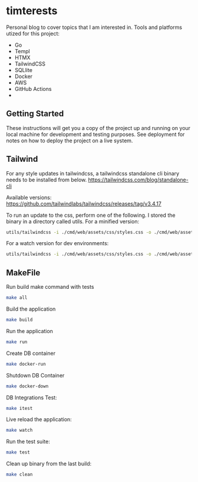 # timterests

Personal blog to cover topics that I am interested in.
Tools and platforms utized for this project:

- Go
- Templ
- HTMX
- TailwindCSS
- SQLlite
- Docker
- AWS
- GitHub Actions
-

## Getting Started

These instructions will get you a copy of the project up and running on your local machine for development and testing purposes. See deployment for notes on how to deploy the project on a live system.

## Tailwind

For any style updates in tailwindcss, a tailwindcss standalone cli binary needs to be installed from below.
<https://tailwindcss.com/blog/standalone-cli>

Available versions:
<https://github.com/tailwindlabs/tailwindcss/releases/tag/v3.4.17>

To run an update to the css, perform one of the following. I stored the binary in a directory called utils.
For a minified version:

```bash
utils/tailwindcss -i ./cmd/web/assets/css/styles.css -o ./cmd/web/assets/css/output.css --minify
```

For a watch version for dev environments:

```bash
utils/tailwindcss -i ./cmd/web/assets/css/styles.css -o ./cmd/web/assets/css/output.css --watch
```

## MakeFile

Run build make command with tests

```bash
make all
```

Build the application

```bash
make build
```

Run the application

```bash
make run
```

Create DB container

```bash
make docker-run
```

Shutdown DB Container

```bash
make docker-down
```

DB Integrations Test:

```bash
make itest
```

Live reload the application:

```bash
make watch
```

Run the test suite:

```bash
make test
```

Clean up binary from the last build:

```bash
make clean
```
